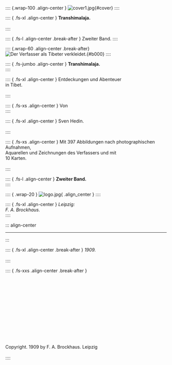 :::: {.wrap-100 .align-center }
![](cover1.jpg "cover1.jpg"){#cover}
::::

:::: { .fs-xl .align-center }
**Transhimalaja.**<br /><br />
::::

:::: { .fs-l .align-center .break-after }
Zweiter Band.
::::

:::: {.wrap-60 .align-center .break-after}
![Der Verfasser als Tibeter verkleidet.](Transhimalaja_Band_II_0.jpg "Transhimalaja_Band_II_0.jpg"){#b000}
::::

:::: { .fs-jumbo .align-center }
**Transhimalaja.**<br />
::::

:::: { .fs-xl .align-center }
Entdeckungen und Abenteuer<br />
in Tibet.<br /><br />
::::

:::: { .fs-xs .align-center }
Von<br />
::::

:::: { .fs-xl .align-center }
Sven Hedin.<br /><br />
::::

:::: { .fs-xs .align-center }
Mit 397 Abbildungen nach photographischen Aufnahmen,<br />
Aquarellen und Zeichnungen des Verfassers und mit<br />
10 Karten.<br /><br />
::::

:::: { .fs-l .align-center }
**Zweiter Band.**<br />
::::

:::: { .wrap-20 }
![](logo.jpg "logo.jpg"){ .align_center }
::::

:::: { .fs-xl .align-center }
*Leipzig:*<br />
*F. A. Brockhaus.*<br />
::::

::: align-center
****
:::

:::: { .fs-xl .align-center .break-after }
*1909.*<br /><br />
::::

:::: { .fs-xxs .align-center .break-after }
<br /><br /><br /><br /><br /><br /><br /><br /><br /><br /><br /><br /><br /><br />
Copyright. 1909 by F. A. Brockhaus. Leipzig<br /><br />
::::
